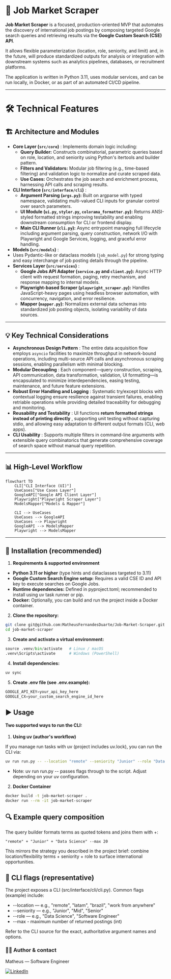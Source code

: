 # 🧠 Job Market Scraper

**Job Market Scraper** is a focused, production-oriented MVP that automates the discovery of international job postings by composing targeted Google search queries and retrieving results via the **Google Custom Search (CSE) API**.

It allows flexible parameterization (location, role, seniority, and limit) and, in the future, will produce standardized outputs for analysis or integration with downstream systems such as analytics pipelines, databases, or recruitment platforms.

The application is written in Python 3.11, uses modular services, and can be run locally, in Docker, or as part of an automated CI/CD pipeline.

---

# 🛠️ Technical Features

## 🏗️ Architecture and Modules

* **Core Layer (`src/core`)** : Implements domain logic including:
    * **Query Builder:** Constructs combinatorial, parametric queries based on role, location, and seniority using Python's itertools and builder pattern.
    * **Filters and Validators:** Modular job filtering (e.g., time-based filtering) and validation logic to normalize and curate scraped data.
    * **Use Cases:** Orchestrates the job search and enrichment process, harnessing API calls and scraping results.
* **CLI Interface (`src/interface/cli`)** :
    * **Argument Parsing (`args.py`):** Built on argparse with typed namespace, validating multi-valued CLI inputs for granular control over search parameters.
    * **UI Module (`ui.py`, `styler.py`, `colorama_formatter.py`):** Returns ANSI-styled formatted strings improving testability and enabling downstream consumption for CLI or frontend display.
    * **Main CLI Runner (`cli.py`):** Async entrypoint managing full lifecycle including argument parsing, query construction, network I/O with Playwright and Google Services, logging, and graceful error handling.
* **Models (`src/models`)** :
* Uses Pydantic-like or dataclass models (`job_model.py`) for strong typing and easy interchange of job posting details through the pipeline.
* **Services Layer (`src/services`)** :
    * **Google Jobs API Adapter (`service.py` and `client.py`):** Async HTTP client with request formation, paging, retry mechanism, and response mapping to internal models.
    * **Playwright-based Scraper (`playwright_scraper.py`):** Handles JavaScript-heavy pages using headless browser automation, with concurrency, navigation, and error resilience.
    * **Mapper (`mapper.py`):** Normalizes external data schemas into standardized job posting objects, isolating variability of data sources.

---

## 💡 Key Technical Considerations

* **Asynchronous Design Pattern** :
  The entire data acquisition flow employs `asyncio` facilities to maximize throughput in network-bound operations, including multi-source API calls and asynchronous scraping sessions, enabling parallelism with minimal blocking.
* **Modular Decoupling** :
  Each component—query construction, scraping, API communication, data transformation, validation, UI formatting—is encapsulated to minimize interdependencies, easing testing, maintenance, and future feature extensions.
* **Robust Error Handling and Logging** :
  Systematic try/except blocks with contextual logging ensure resilience against transient failures, enabling retriable operations while providing detailed traceability for debugging and monitoring.
* **Reusability and Testability** :
  UI functions  **return formatted strings instead of printing directly** , supporting unit testing without capturing stdio, and allowing easy adaptation to different output formats (CLI, web apps).
* **CLI Usability** :
  Supports multiple filters in command-line arguments with extensible query combinatorics that generate comprehensive coverage of search space without manual query repetition.

---

## 📊 High-Level Workflow

```mermaid
flowchart TD
    CLI["CLI Interface (UI)"]
    UseCases["Use Cases Layer"]
    GoogleAPI["Google API Client Layer"]
    Playwright["Playwright Scraper Layer"]
    ModelsMapper["Models & Mapper"]

    CLI --> UseCases
    UseCases --> GoogleAPI
    UseCases --> Playwright
    GoogleAPI --> ModelsMapper
    Playwright --> ModelsMapper
```

---

## 🧩 Installation (recommended)

1. **Requirements & supported environment**

- **Python 3.11 or higher** (type hints and dataclasses targeted to 3.11)
- **Google Custom Search Engine setup:** Requires a valid CSE ID and API key to execute searches on Google Jobs.
- **Runtime dependencies:** Defined in pyproject.toml; recommended to install using uv task runner or pip.
- **Docker:** Optionally, you can build and run the project inside a Docker container.


2. **Clone the repository:**

```bash
git clone git@github.com:MatheusFernandesDuarte/Job-Market-Scraper.git
cd job-market-scraper
```

3. **Create and activate a virtual environment:**

```python
source .venv/bin/activate   # Linux / macOS
.venv\Scripts\activate      # Windows (PowerShell)
```

4. **Install dependencies:**

```python
uv sync
```

5. **Create .env file (see .env.example):**

```python
GOOGLE_API_KEY=your_api_key_here
GOOGLE_CX=your_custom_search_engine_id_here
```

## ▶️ Usage

#### Two supported ways to run the CLI:

1. **Using uv (author's workflow)**

If you manage run tasks with uv (project includes uv.lock), you can run the CLI via:

```bash
uv run run.py -- --location "remote" --seniority "Junior" --role "Data Science" --max 20
```

- Note: uv run run.py -- passes flags through to the script. Adjust depending on your uv configuration.

2. **Docker Container**

```bash
docker build -t job-market-scraper .
docker run --rm -it job-market-scraper
```

## 🔍 Example query composition

The query builder formats terms as quoted tokens and joins them with +:

```arduino
"remote" + "Junior" + "Data Science" --max 20
```

This mirrors the strategy you described in the project brief: combine location/flexibility terms + seniority + role to surface international opportunities.

## 🚩 CLI flags (representative)

The project exposes a CLI (src/interface/cli/cli.py). Common flags (example) include:

- --location — e.g., "remote", "latam", "brazil", "work from anywhere"
- --seniority — e.g., "Junior", "Mid", "Senior"
- --role — e.g., "Data Science", "Software Engineer"
- --max - maximum number of returned postings (int)

Refer to the CLI source for the exact, authoritative argument names and options.

### 🧑‍💻 Author & contact

Matheus — Software Engineer

[![LinkedIn](https://img.shields.io/badge/LinkedIn-0077B5?style=for-the-badge&logo=linkedin&logoColor=white)](https://www.linkedin.com/in/seu-matthfeeer)
